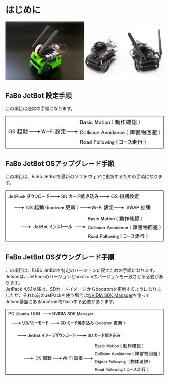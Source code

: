 # はじめに

![](./img/jetbot-nano.jpg)

## FaBo JetBot 設定手順
この項目は通常の手順になります。  

![](./img/software-settings001.png)

## FaBo JetBot OSアップグレード手順
この項目は、FaBo JetBotを最新のソフトウェアに更新するための手順になります。  

![](./img/software-settings002.png)

## FaBo JetBot OSダウングレード手順
この項目は、FaBo JetBotを特定のバージョンに戻すための手順になります。  
Jetsonは、JetPackのバージョンとbootromのバージョンを一致させる必要があります。  
JetPack 4.5.1以降は、SDカードイメージからbootromを更新するようになりましたが、それ以前のJetPackを使う場合は[NVIDIA SDK Manager](https://developer.nvidia.com/nvidia-sdk-manager)を使ってJetson基盤にあるbootromをflashする必要があります。  

![](./img/software-settings003.png)

